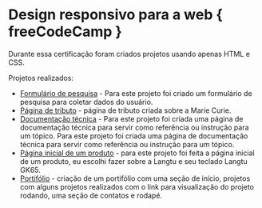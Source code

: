# Design responsivo para a web { freeCodeCamp }
 
Durante essa certificação foram criados projetos usando apenas HTML e CSS.

Projetos realizados:
- [Formulário de pesquisa](https://anneestevam.github.io/design-responsivo-para-a-web-fcc/formulario-de-pesquisa/) - Para este projeto foi criado um formulário de pesquisa para coletar dados do usuário.
- [Página de tributo](https://anneestevam.github.io/design-responsivo-para-a-web-fcc/pagina-de-tribulo/) - página de tributo criada sobre a Marie Curie.
- [Documentação técnica](https://anneestevam.github.io/design-responsivo-para-a-web-fcc/documentacao-tecnica/) - Para este projeto foi criada uma página de documentação técnica para servir como referência ou instrução para um tópico.
Para este projeto foi criada uma página de documentação técnica para servir como referência ou instrução para um tópico.
- [Página inicial de um produto](https://anneestevam.github.io/design-responsivo-para-a-web-fcc/pagina-de-produto/) - para este projeto foi feita a página inicial de um produto, eu escolhi fazer sobre a Langtu e seu teclado Langtu GK65.
- [Portifólio](https://anneestevam.github.io/design-responsivo-para-a-web-fcc/portifolio/) - criação de um portifólio com uma seção de início, projetos com alguns projetos realizados com o link para visualização do projeto rodando, uma seção de contatos e rodapé.